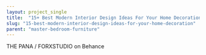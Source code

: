 ```yaml
---
layout: project_single
title:  "15+ Best Modern Interior Design Ideas For Your Home Decoration"
slug: "15-best-modern-interior-design-ideas-for-your-home-decoration"
parent: "master-bedroom-furniture"
---
```

THE PANA / FORXSTUDIO on Behance